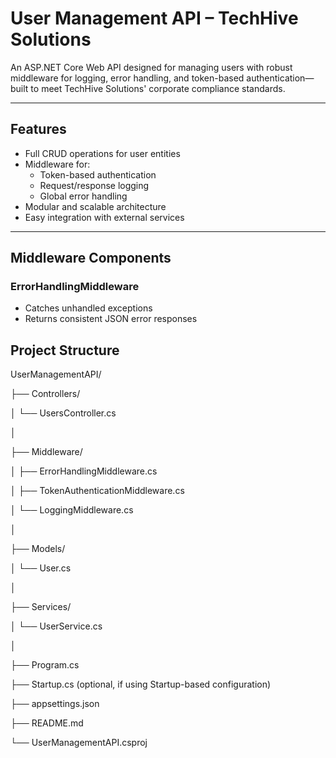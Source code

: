 # User Management API – TechHive Solutions

An ASP.NET Core Web API designed for managing users with robust middleware for logging, error handling, and token-based authentication—built to meet TechHive Solutions' corporate compliance standards.

---

## Features

- Full CRUD operations for user entities
- Middleware for:
  - Token-based authentication
  - Request/response logging
  - Global error handling
- Modular and scalable architecture
- Easy integration with external services

---

## Middleware Components

### ErrorHandlingMiddleware
- Catches unhandled exceptions
- Returns consistent JSON error responses

## Project Structure

UserManagementAPI/

├── Controllers/

│   └── UsersController.cs

│

├── Middleware/

│   ├── ErrorHandlingMiddleware.cs

│   ├── TokenAuthenticationMiddleware.cs

│   └── LoggingMiddleware.cs

│

├── Models/

│   └── User.cs

│

├── Services/

│   └── UserService.cs

│

├── Program.cs

├── Startup.cs  (optional, if using Startup-based configuration)

├── appsettings.json

├── README.md

└── UserManagementAPI.csproj

